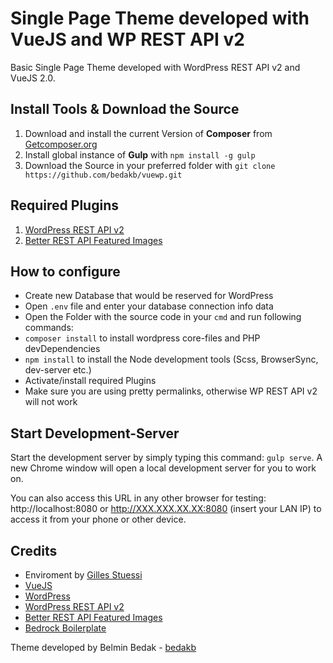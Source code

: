 # Single Page Theme developed with VueJS and WP REST API v2

Basic Single Page Theme developed with WordPress REST API v2 and VueJS 2.0.

## Install Tools & Download the Source

1. Download and install the current Version of **Composer** from [Getcomposer.org](https://getcomposer.org/)
2. Install global instance of **Gulp** with `npm install -g gulp`
3. Download the Source in your preferred folder with `git clone https://github.com/bedakb/vuewp.git`


## Required Plugins

1. [WordPress REST API v2](https://wordpress.org/plugins/rest-api/)
2. [Better REST API Featured Images](https://wordpress.org/plugins/better-rest-api-featured-images/)

## How to configure

- Create new Database that would be reserved for WordPress
- Open `.env` file and enter your database connection info data
- Open the Folder with the source code in your `cmd` and run following commands:
- `composer install` to install wordpress core-files and PHP devDependencies
- `npm install` to install the Node development tools (Scss, BrowserSync, dev-server etc.)
- Activate/install required Plugins
- Make sure you are using pretty permalinks, otherwise WP REST API v2 will not work

## Start Development-Server

Start the development server by simply typing this command: `gulp serve`. A new Chrome window will open a local development server for you to work on.

You can also access this URL in any other browser for testing: http://localhost:8080 or http://XXX.XXX.XX.XX:8080 (insert your LAN IP) to access it from your phone or other device.

## Credits

* Enviroment by [Gilles Stuessi](https://github.com/gillesstuessi)
* [VueJS](https://vuejs.org/) 
* [WordPress](https://wordpress.org)
* [WordPress REST API v2](https://wordpress.org/plugins/rest-api/)
* [Better REST API Featured Images](https://wordpress.org/plugins/better-rest-api-featured-images/)
* [Bedrock Boilerplate](https://roots.io/bedrock/)

Theme developed by Belmin Bedak - [bedakb](https://github.com/bedakb)